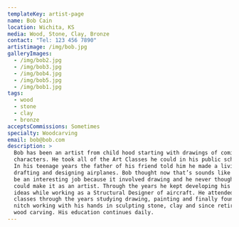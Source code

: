 ```yaml
---
templateKey: artist-page
name: Bob Cain
location: Wichita, KS
media: Wood, Stone, Clay, Bronze
contact: "Tel: 123 456 7890"
artistimage: /img/bob.jpg
galleryImages:
  - /img/bob2.jpg
  - /img/bob3.jpg
  - /img/bob4.jpg
  - /img/bob5.jpg
  - /img/bob1.jpg
tags:
  - wood
  - stone
  - clay
  - bronze
acceptsCommissions: Sometimes
specialty: Woodcarving
email: bob@bob.com
description: >
  Bob has been an artist from child hood starting with drawings of comic book
  characters. He took all of the Art Classes he could in his public school days.
  In his teenage years the father of his friend told him he made a living by
  drafting and designing airplanes. Bob thought now that’s sounds like it might
  be an interesting job because it involved drawing and he never thought he
  could make it as an artist. Through the years he kept developing his artistic
  ideas while working as a Structural Designer of aircraft. He attended several
  classes through the years studying drawing, painting and finally found his
  nitch working with his hands in sculpting stone, clay and since retirement
  wood carving. His education continues daily.
---
```

